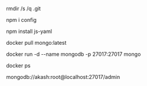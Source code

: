rmdir /s /q .git

npm i config

npm install js-yaml

docker pull mongo:latest

docker run -d --name mongodb -p 27017:27017 mongo

docker ps

mongodb://akash:root@localhost:27017/admin